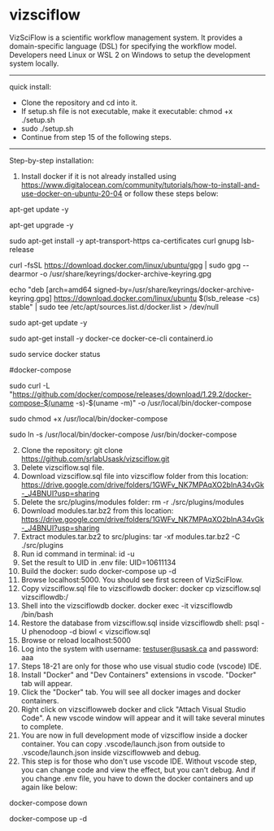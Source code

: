 # vizsciflow
VizSciFlow is a scientific workflow management system. It provides a domain-specific language (DSL) for specifying the workflow model. Developers need Linux or WSL 2 on Windows to setup the development system locally.

*******
quick install:
- Clone the repository and cd into it. 
- If setup.sh file is not executable, make it executable: chmod +x ./setup.sh
- sudo ./setup.sh
- Continue from step 15 of the following steps.
*******


Step-by-step installation:

1. Install docker if it is not already installed using https://www.digitalocean.com/community/tutorials/how-to-install-and-use-docker-on-ubuntu-20-04 or follow these steps below:

apt-get update -y

apt-get upgrade -y

sudo apt-get install -y apt-transport-https ca-certificates curl gnupg lsb-release

curl -fsSL https://download.docker.com/linux/ubuntu/gpg | sudo gpg --dearmor -o /usr/share/keyrings/docker-archive-keyring.gpg

echo "deb [arch=amd64 signed-by=/usr/share/keyrings/docker-archive-keyring.gpg] https://download.docker.com/linux/ubuntu $(lsb_release -cs) stable" | sudo tee /etc/apt/sources.list.d/docker.list > /dev/null

sudo apt-get update -y

sudo apt-get install -y docker-ce docker-ce-cli containerd.io

sudo service docker status

#docker-compose

sudo curl -L "https://github.com/docker/compose/releases/download/1.29.2/docker-compose-$(uname -s)-$(uname -m)" -o /usr/local/bin/docker-compose

sudo chmod +x /usr/local/bin/docker-compose

sudo ln -s /usr/local/bin/docker-compose /usr/bin/docker-compose

2. Clone the repository: git clone https://github.com/srlabUsask/vizsciflow.git
3. Delete vizsciflow.sql file.
4. Download vizsciflow.sql file into vizsciflow folder from this location: https://drive.google.com/drive/folders/1GWFv_NK7MPAqXO2bInA34vGk-_J4BNUI?usp=sharing
5. Delete the src/plugins/modules folder: rm -r ./src/plugins/modules
6. Download modules.tar.bz2 from this location: https://drive.google.com/drive/folders/1GWFv_NK7MPAqXO2bInA34vGk-_J4BNUI?usp=sharing
7. Extract modules.tar.bz2 to src/plugins: tar -xf modules.tar.bz2 -C ./src/plugins
8. Run id command in terminal: id -u
9. Set the result to UID in .env file: UID=10611134
10. Build the docker: sudo docker-compose up -d
11. Browse localhost:5000. You should see first screen of VizSciFlow.
12. Copy vizsciflow.sql file to vizsciflowdb docker: docker cp vizsciflow.sql vizsciflowdb:/
13. Shell into the vizsciflowdb docker. docker exec -it vizsciflowdb /bin/bash
14. Restore the database from vizsciflow.sql inside vizsciflowdb shell:  psql -U phenodoop -d biowl < vizsciflow.sql
15. Browse or reload localhost:5000
16. Log into the system with username: testuser@usask.ca and password: aaa
17. Steps 18-21 are only for those who use visual studio code (vscode) IDE. 
18. Install "Docker" and "Dev Containers" extensions in vscode. "Docker" tab will appear.
19. Click the "Docker" tab. You will see all docker images and docker containers.
20. Right click on vizsciflowweb docker and click "Attach Visual Studio Code". A new vscode window will appear and it will take several minutes to complete.
21. You are now in full development mode of vizsciflow inside a docker container. You can copy .vscode/launch.json from outside to .vscode/launch.json inside vizsciflowweb and debug.
22. This step is for those who don't use vscode IDE. Without vscode step, you can change code and view the effect, but you can't debug. And if you change .env file, you have to down the docker containers and up again like below:

docker-compose down

docker-compose up -d
